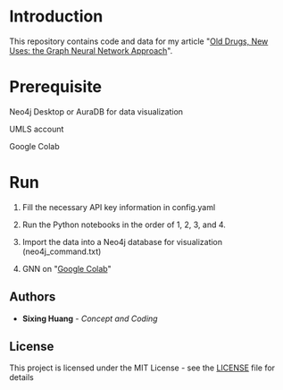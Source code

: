 

# Introduction
  

This repository contains code and data for my article "[Old Drugs, New Uses: the Graph Neural Network Approach](https://dgg32.medium.com/know-your-drugs-a-knowledge-graph-for-drug-drug-disease-interactions-a0629d192419)". 



# Prerequisite

Neo4j Desktop or AuraDB for data visualization

UMLS account

Google Colab
  

# Run

1. Fill the necessary API key information in config.yaml

2. Run the Python notebooks in the order of 1, 2, 3, and 4. 
  
3. Import the data into a Neo4j database for visualization (neo4j_command.txt)

4. GNN on "[Google Colab](https://colab.research.google.com/drive/1rP1Io6x3Y88TdYZci4v7tgMxegvaeklg?usp=sharing)"



## Authors

  

*  **Sixing Huang** - *Concept and Coding*

  

## License

  

This project is licensed under the MIT License - see the [LICENSE](LICENSE) file for details

